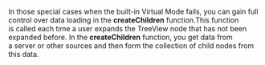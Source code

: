 In&nbsp;those special cases when the built-in Virtual Mode fails, you can gain full control over data loading in&nbsp;the **createChildren** function.This function is&nbsp;called each time a&nbsp;user expands the TreeView node that has not been expanded before. In&nbsp;the **createChildren** function, you get data from a&nbsp;server or&nbsp;other sources and then form the collection of&nbsp;child nodes from this data.
